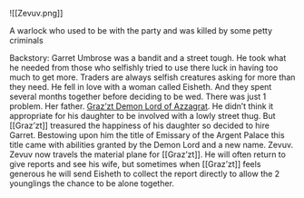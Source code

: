 ![[Zevuv.png]]

A warlock who used to be with the party and was killed by some petty criminals

Backstory:
Garret Umbrose was a bandit and a street tough. He took what he needed from those who selfishly tried to use there luck in having too much to get more. Traders are always selfish creatures asking for more than they need. He fell in love with a woman called Eisheth. And they spent several months together before deciding to be wed. There was just 1 problem. Her father. [Graz’zt Demon Lord of Azzagrat](Graz'zt). He didn’t think it appropriate for his daughter to be involved with a lowly street thug. But [[Graz’zt]] treasured the happiness of his daughter so decided to hire Garret. Bestowing upon him the title of Emissary of the Argent Palace this title came with abilities granted by the Demon Lord and a new name. Zevuv. Zevuv now travels the material plane for [[Graz’zt]]. He will often return to give reports and see his wife, but sometimes when [[Graz’zt]] feels generous he will send Eisheth to collect the report directly to allow the 2 younglings the chance to be alone together.